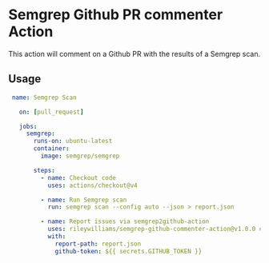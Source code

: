 # Semgrep Github PR commenter Action

This action will comment on a Github PR with the results of a Semgrep scan.

## Usage

```yaml
 name: Semgrep Scan

   on: [pull_request]

   jobs:
     semgrep:
       runs-on: ubuntu-latest
       container:
         image: semgrep/semgrep

       steps:
         - name: Checkout code
           uses: actions/checkout@v4

         - name: Run Semgrep scan
           run: semgrep scan --config auto --json > report.json

         - name: Report issues via semgrep2github-action
           uses: rileywilliams/semgrep-github-commenter-action@v1.0.0 # Local path to the new action
           with:
             report-path: report.json
             github-token: ${{ secrets.GITHUB_TOKEN }}
```

